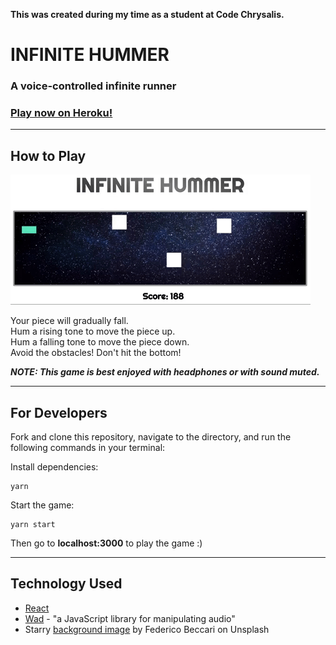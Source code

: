 **This was created during my time as a student at Code Chrysalis.**

# INFINITE HUMMER

### A voice-controlled infinite runner

### [Play now on Heroku!](https://infinite-hummer.herokuapp.com/)

---

## How to Play

![Screencap](./public/screencap.gif)

Your piece will gradually fall.<br>
Hum a rising tone to move the piece up.<br>
Hum a falling tone to move the piece down.<br>
Avoid the obstacles! Don't hit the bottom!

**<i>NOTE: This game is best enjoyed with headphones or with sound muted.</i>**

---

## For Developers

Fork and clone this repository, navigate to the directory, and run the following commands in your terminal:

Install dependencies:

```
yarn
```

Start the game:

```
yarn start
```

Then go to **localhost:3000** to play the game :)

---

## Technology Used

- [React](https://reactjs.org/)
- [Wad](https://github.com/rserota/wad) - "a JavaScript library for manipulating audio"
- Starry [background image](https://unsplash.com/photos/L8126OwlroY) by Federico Beccari on Unsplash
